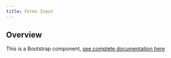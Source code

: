 ```yaml
---
title: Forms Input
---
```

## Overview

This is a Bootstrap component, [see complete documentation
here](http://v4-alpha.getbootstrap.com/components/forms)
